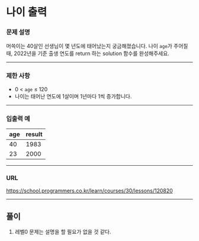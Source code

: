 # 나이 출력

### 문제 설명

머쓱이는 40살인 선생님이 몇 년도에 태어났는지 궁금해졌습니다. 나이 `age`가 주어질 때, 2022년을 기준 출생 연도를 return 하는 solution 함수를 완성해주세요.

-----------
### 제한 사항

- 0 < `age` ≤ 120
- 나이는 태어난 연도에 1살이며 1년마다 1씩 증가합니다.

-----------
### 입출력 예

| age | result |
|-----|--------|
| 40  | 1983   |
| 23  | 2000   |

-----------
### URL

https://school.programmers.co.kr/learn/courses/30/lessons/120820

-----------
## 풀이
1. 레벨0 문제는 설명을 할 필요가 없을 것 같다.